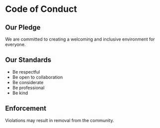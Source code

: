 # Code of Conduct

## Our Pledge
We are committed to creating a welcoming and inclusive environment for everyone.

## Our Standards
- Be respectful
- Be open to collaboration
- Be considerate
- Be professional
- Be kind

## Enforcement
Violations may result in removal from the community.
